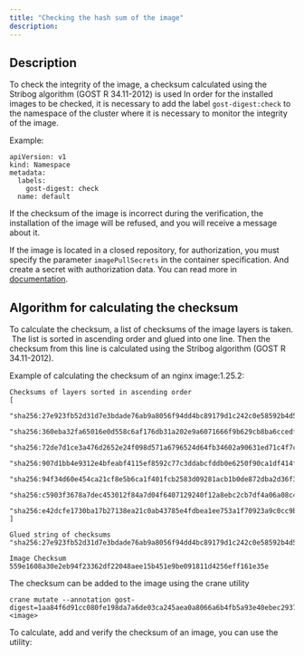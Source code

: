```yaml
---
title: "Checking the hash sum of the image"
description:
---
```


## Description

To check the integrity of the image, a checksum calculated using the Stribog algorithm (GOST R 34.11-2012) is used
In order for the installed images to be checked, it is necessary to add the label ```gost-digest:check``` to the namespace of the cluster where it is necessary to monitor the integrity of the image.

Example:
```
apiVersion: v1
kind: Namespace
metadata:
  labels:
    gost-digest: check
  name: default
```
If the checksum of the image is incorrect during the verification, the installation of the image will be refused, and you will receive a message about it.

If the image is located in a closed repository, for authorization, you must specify the parameter ```imagePullSecrets``` in the container specification. And create a secret with authorization data. You can read more in [documentation](https://kubernetes.io/docs/tasks/configure-pod-container/pul-image-private-registry/).

## Algorithm for calculating the checksum

To calculate the checksum, a list of checksums of the image layers is taken.  The list is sorted in ascending order and glued into one line. Then the checksum from this line is calculated using the Stribog algorithm (GOST R 34.11-2012).

Example of calculating the checksum of an nginx image:1.25.2:
```
Checksums of layers sorted in ascending order
[
    "sha256:27e923fb52d31d7e3bdade76ab9a8056f94dd4bc89179d1c242c0e58592b4d5c",
    "sha256:360eba32fa65016e0d558c6af176db31a202e9a6071666f9b629cb8ba6ccedf0",
    "sha256:72de7d1ce3a476d2652e24f098d571a6796524d64fb34602a90631ed71c4f7ce",
    "sha256:907d1bb4e9312e4bfeabf4115ef8592c77c3ddabcfddb0e6250f90ca1df414fe",
    "sha256:94f34d60e454ca21cf8e5b6ca1f401fcb2583d09281acb1b0de872dba2d36f34",
    "sha256:c5903f3678a7dec453012f84a7d04f6407129240f12a8ebc2cb7df4a06a08c4f",
    "sha256:e42dcfe1730ba17b27138ea21c0ab43785e4fdbea1ee753a1f70923a9c0cc9b8"
]

Glued string of checksums
"sha256:27e923fb52d31d7e3bdade76ab9a8056f94dd4bc89179d1c242c0e58592b4d5csha256:360eba32fa65016e0d558c6af176db31a202e9a6071666f9b629cb8ba6ccedf0sha256:72de7d1ce3a476d2652e24f098d571a6796524d64fb34602a90631ed71c4f7cesha256:907d1bb4e9312e4bfeabf4115ef8592c77c3ddabcfddb0e6250f90ca1df414fesha256:94f34d60e454ca21cf8e5b6ca1f401fcb2583d09281acb1b0de872dba2d36f34sha256:c5903f3678a7dec453012f84a7d04f6407129240f12a8ebc2cb7df4a06a08c4fsha256:e42dcfe1730ba17b27138ea21c0ab43785e4fdbea1ee753a1f70923a9c0cc9b8"

Image Checksum
559e1608a30e2eb94f23362df22048aee15b451e9be091811d4256eff161e35e
```

The checksum can be added to the image using the crane utility
```
crane mutate --annotation gost-digest=1aa84f6d91cc080fe198da7a6de03ca245aea0a8066a6b4fb5a93e40ebec2937 <image>
```
To calculate, add and verify the checksum of an image, you can use the utility:

